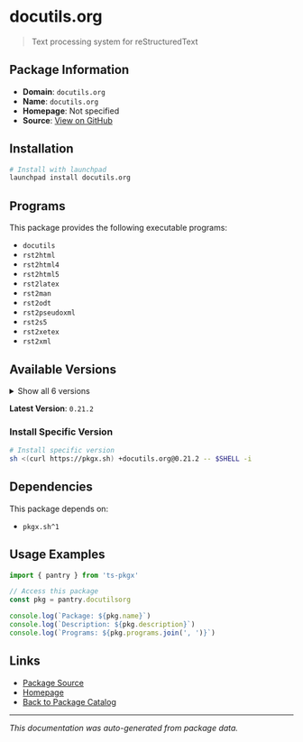 # docutils.org

> Text processing system for reStructuredText

## Package Information

- **Domain**: `docutils.org`
- **Name**: `docutils.org`
- **Homepage**: Not specified
- **Source**: [View on GitHub](https://github.com/pkgxdev/pantry/tree/main/projects/docutils.org/package.yml)

## Installation

```bash
# Install with launchpad
launchpad install docutils.org
```

## Programs

This package provides the following executable programs:

- `docutils`
- `rst2html`
- `rst2html4`
- `rst2html5`
- `rst2latex`
- `rst2man`
- `rst2odt`
- `rst2pseudoxml`
- `rst2s5`
- `rst2xetex`
- `rst2xml`

## Available Versions

<details>
<summary>Show all 6 versions</summary>

- `0.21.2`, `0.21.1`, `0.21.0`, `0.20.1`, `0.20.0`
- `0.19.0`

</details>

**Latest Version**: `0.21.2`

### Install Specific Version

```bash
# Install specific version
sh <(curl https://pkgx.sh) +docutils.org@0.21.2 -- $SHELL -i
```

## Dependencies

This package depends on:

- `pkgx.sh^1`

## Usage Examples

```typescript
import { pantry } from 'ts-pkgx'

// Access this package
const pkg = pantry.docutilsorg

console.log(`Package: ${pkg.name}`)
console.log(`Description: ${pkg.description}`)
console.log(`Programs: ${pkg.programs.join(', ')}`)
```

## Links

- [Package Source](https://github.com/pkgxdev/pantry/tree/main/projects/docutils.org/package.yml)
- [Homepage](#)
- [Back to Package Catalog](../../package-catalog.md)

---

*This documentation was auto-generated from package data.*
